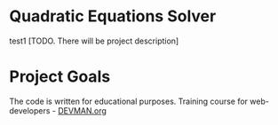 # Quadratic Equations Solver
test1
[TODO. There will be project description]

# Project Goals

The code is written for educational purposes. Training course for web-developers - [DEVMAN.org](https://devman.org)
